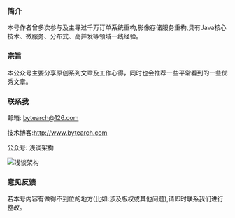 ### 简介
   本号作者曾多次参与及主导过千万订单系统重构,影像存储服务重构,具有Java核心技术、微服务、分布式、高并发等领域一线经验。
  

### 宗旨

​	本公众号主要分享原创系列文章及工作心得，同时也会推荐一些平常看到的一些优秀文章。

### 联系我

邮箱: bytearch@126.com

技术博客:http://www.bytearch.com

公众号: 浅谈架构 

![浅谈架构](http://storage.bytearch.com/images/qrcode_for_gh_new.jpg)

### 意见反馈

若本号内容有做得不到位的地方(比如:涉及版权或其他问题),请即时联系我们进行整改。